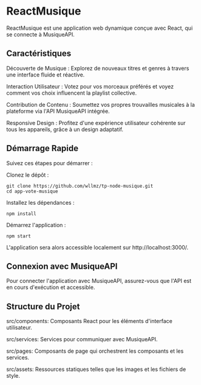 # ReactMusique 

ReactMusique est une application web dynamique conçue avec React, qui se connecte à MusiqueAPI.

## Caractéristiques
Découverte de Musique : Explorez de nouveaux titres et genres à travers une interface fluide et réactive.

Interaction Utilisateur : Votez pour vos morceaux préférés et voyez comment vos choix influencent la playlist collective.

Contribution de Contenu : Soumettez vos propres trouvailles musicales à la plateforme via l'API MusiqueAPI intégrée.

Responsive Design : Profitez d'une expérience utilisateur cohérente sur tous les appareils, grâce à un design adaptatif.

## Démarrage Rapide

Suivez ces étapes pour démarrer :

Clonez le dépôt :
```
git clone https://github.com/wllmz/tp-node-musique.git
cd app-vote-musique
```
Installez les dépendances :

```
npm install
```

Démarrez l'application :

```
npm start
```

L'application sera alors accessible localement sur http://localhost:3000/.

## Connexion avec MusiqueAPI

Pour connecter l'application avec MusiqueAPI, assurez-vous que l'API est en cours d'exécution et accessible.

## Structure du Projet

src/components: Composants React pour les éléments d'interface utilisateur.

src/services: Services pour communiquer avec MusiqueAPI.

src/pages: Composants de page qui orchestrent les composants et les services.

src/assets: Ressources statiques telles que les images et les fichiers de style.
